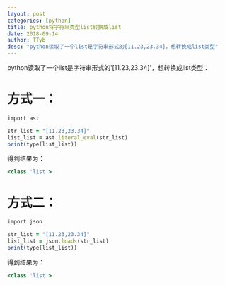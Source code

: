 ```yaml
---
layout: post
categories: [python]
title: python将字符串类型list转换成list
date: 2018-09-14
author: TTyb
desc: "python读取了一个list是字符串形式的[11.23,23.34]，想转换成list类型"
---
```


python读取了一个list是字符串形式的'[11.23,23.34]'，想转换成list类型：

# 方式一：

~~~ruby
import ast

str_list = "[11.23,23.34]"
list_list = ast.literal_eval(str_list)
print(type(list_list))
~~~


得到结果为：

~~~ruby
<class 'list'>
~~~

# 方式二：

~~~ruby
import json

str_list = "[11.23,23.34]"
list_list = json.loads(str_list)
print(type(list_list))
~~~


得到结果为：

~~~ruby
<class 'list'>
~~~